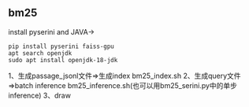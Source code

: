## bm25
install pyserini and JAVA->
```
pip install pyserini faiss-gpu
apt search openjdk
sudo apt install openjdk-18-jdk
```

1、生成passage_jsonl文件=>生成index bm25_index.sh
2、生成query文件=>batch inference bm25_inference.sh(也可以用bm25_serini.py中的单步inference)
3、draw